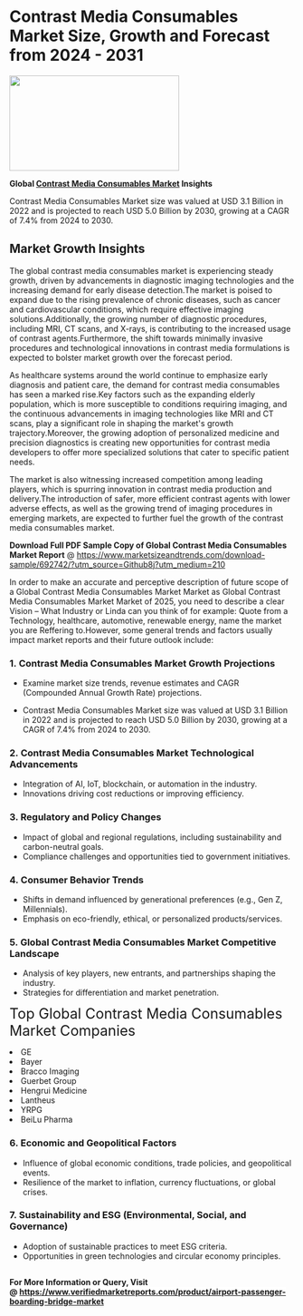 <H1>Contrast Media Consumables Market Size, Growth and Forecast from 2024 - 2031</H1><img class="aligncenter size-medium wp-image-584254" src="https://thirdeyenews.in/wp-content/uploads/2024/09/Global-Market-Research-300x168.jpeg" alt="" width="300" height="168" /><p><strong>Global&nbsp;<a href="https://www.marketsizeandtrends.com/download-sample/692742/?utm_source=Github8j?utm_medium=210">Contrast Media Consumables Market</a> Insights</strong></p><p>Contrast Media Consumables Market size was valued at USD 3.1 Billion in 2022 and is projected to reach USD 5.0 Billion by 2030, growing at a CAGR of 7.4% from 2024 to 2030.</p><p><h2>Market Growth Insights</h2> <p>The global contrast media consumables market is experiencing steady growth, driven by advancements in diagnostic imaging technologies and the increasing demand for early disease detection.The market is poised to expand due to the rising prevalence of chronic diseases, such as cancer and cardiovascular conditions, which require effective imaging solutions.Additionally, the growing number of diagnostic procedures, including MRI, CT scans, and X-rays, is contributing to the increased usage of contrast agents.Furthermore, the shift towards minimally invasive procedures and technological innovations in contrast media formulations is expected to bolster market growth over the forecast period.</p> <p>As healthcare systems around the world continue to emphasize early diagnosis and patient care, the demand for contrast media consumables has seen a marked rise.Key factors such as the expanding elderly population, which is more susceptible to conditions requiring imaging, and the continuous advancements in imaging technologies like MRI and CT scans, play a significant role in shaping the market's growth trajectory.Moreover, the growing adoption of personalized medicine and precision diagnostics is creating new opportunities for contrast media developers to offer more specialized solutions that cater to specific patient needs.</p> <p>The market is also witnessing increased competition among leading players, which is spurring innovation in contrast media production and delivery.The introduction of safer, more efficient contrast agents with lower adverse effects, as well as the growing trend of imaging procedures in emerging markets, are expected to further fuel the growth of the contrast media consumables market.</p> <p><span class=""><strong>Download Full PDF Sample Copy of Global Contrast Media Consumables Market Report</strong> @ <a href="https://www.marketsizeandtrends.com/download-sample/692742/?utm_source=Github8j?utm_medium=210" target="_blank">https://www.marketsizeandtrends.com/download-sample/692742/?utm_source=Github8j?utm_medium=210</a></span></p><p>In order to make an accurate and perceptive description of future scope of a Global&nbsp;Contrast Media Consumables Market Market as Global&nbsp;Contrast Media Consumables Market Market of 2025, you need to describe a clear Vision &ndash; What Industry or Linda can you think of for example: Quote from a Technology, healthcare, automotive, renewable energy, name the market you are Reffering to.However, some general trends and factors usually impact market reports and their future outlook include:</p><h3>1.&nbsp;<strong>Contrast Media Consumables Market Growth Projections</strong></h3><ul><li>Examine market size trends, revenue estimates and CAGR (Compounded Annual Growth Rate) projections.</li><li><p>Contrast Media Consumables Market size was valued at USD 3.1 Billion in 2022 and is projected to reach USD 5.0 Billion by 2030, growing at a CAGR of 7.4% from 2024 to 2030.</p></li></ul><h3>2.&nbsp;<strong>Contrast Media Consumables Market Technological Advancements</strong></h3><ul><li>Integration of AI, IoT, blockchain, or automation in the industry.</li><li>Innovations driving cost reductions or improving efficiency.</li></ul><h3>3.&nbsp;<strong>Regulatory and Policy Changes</strong></h3><ul><li>Impact of global and regional regulations, including sustainability and carbon-neutral goals.</li><li>Compliance challenges and opportunities tied to government initiatives.</li></ul><h3>4.&nbsp;<strong>Consumer Behavior Trends</strong></h3><ul><li>Shifts in demand influenced by generational preferences (e.g., Gen Z, Millennials).</li><li>Emphasis on eco-friendly, ethical, or personalized products/services.</li></ul><h3>5.&nbsp;<strong>Global Contrast Media Consumables Market Competitive Landscape</strong></h3><ul><li>Analysis of key players, new entrants, and partnerships shaping the industry.</li><li>Strategies for differentiation and market penetration.</li></ul><p data-pm-slice="1 1 []"><span style="color: inherit; font-family: inherit; font-size: 25px;">Top Global Contrast Media Consumables Market Companies</span></p><div class="" data-test-id=""><p><li>GE</li><li> Bayer</li><li> Bracco Imaging</li><li> Guerbet Group</li><li> Hengrui Medicine</li><li> Lantheus</li><li> YRPG</li><li> BeiLu Pharma</li></p></div><h3>6.&nbsp;<strong>Economic and Geopolitical Factors</strong></h3><ul><li>Influence of global economic conditions, trade policies, and geopolitical events.</li><li>Resilience of the market to inflation, currency fluctuations, or global crises.</li></ul><h3>7.&nbsp;<strong>Sustainability and ESG (Environmental, Social, and Governance)</strong></h3><ul><li>Adoption of sustainable practices to meet ESG criteria.</li><li>Opportunities in green technologies and circular economy principles.</li></ul><h2><strong style="font-size: 14px;">For More Information or Query, Visit @&nbsp;</strong><a style="background-color: #ffffff; font-size: 14px;" href="https://www.marketsizeandtrends.com/report/contrast-media-consumables-market/" target="_blank">https://www.verifiedmarketreports.com/product/airport-passenger-boarding-bridge-market</a></h2>